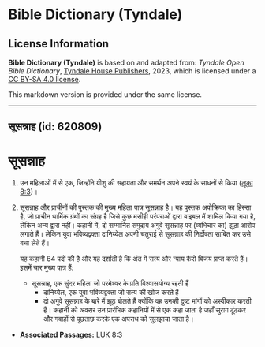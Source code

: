 # Bible Dictionary (Tyndale)

## License Information

**Bible Dictionary (Tyndale)** is based on and adapted from: _Tyndale Open Bible Dictionary_, [Tyndale House Publishers](https://tyndaleopenresources.com/), 2023, which is licensed under a [CC BY-SA 4.0 license](https://creativecommons.org/licenses/by-sa/4.0/legalcode.en).

This markdown version is provided under the same license.



--------------------------------

## सूसन्नाह (id: 620809)

सूसन्नाह
========

1. उन महिलाओं में से एक, जिन्होंने यीशु की सहायता और समर्थन अपने स्वयं के साधनों से किया ([लूका 8:3](https://ref.ly/Luke8:3))।
2. सूसन्नाह और प्राचीनों की पुस्तक की मुख्य महिला पात्र सूसन्नाह है। यह पुस्तक अपोक्रिफा का हिस्सा है, जो प्राचीन धार्मिक ग्रंथों का संग्रह है जिसे कुछ मसीही परंपराओं द्वारा बाइबल में शामिल किया गया है, लेकिन अन्य द्वारा नहीं। कहानी में, दो सम्मानित समुदाय अगुवे सूसन्नाह पर (व्यभिचार का) झूठा आरोप लगाते हैं। लेकिन युवा भविष्यद्वक्ता दानिय्येल अपनी चतुराई से सूसन्नाह की निर्दोषता साबित कर उसे बचा लेते हैं।

    यह कहानी 64 पदों की है और यह दर्शाती है कि अंत में सत्य और न्याय कैसे विजय प्राप्त करते हैं। इसमें चार मुख्य पात्र हैं:

    * सूसन्नाह, एक सुंदर महिला जो परमेश्वर के प्रति विश्वासयोग्य रहती हैं
        * दानिय्येल, एक युवा भविष्यद्वक्ता जो सत्य की खोज करते हैं
        * दो अगुवे सूसन्नाह के बारे में झूठ बोलते हैं क्योंकि वह उनकी दुष्ट मांगों को अस्वीकार करती हैं।
        कहानी को अक्सर उन प्रारंभिक कहानियों में से एक कहा जाता है जहाँ सुराग ढूंढकर और गवाहों से पूछताछ करके एक अपराध को सुलझाया जाता है।

* **Associated Passages:** LUK 8:3

